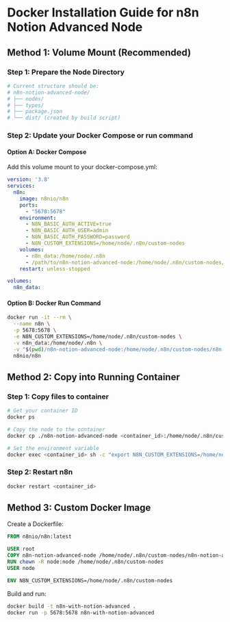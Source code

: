 # Docker Installation Guide for n8n Notion Advanced Node

## Method 1: Volume Mount (Recommended)

### Step 1: Prepare the Node Directory
```bash
# Current structure should be:
# n8n-notion-advanced-node/
# ├── nodes/
# ├── types/
# ├── package.json
# └── dist/ (created by build script)
```

### Step 2: Update your Docker Compose or run command

#### Option A: Docker Compose
Add this volume mount to your docker-compose.yml:

```yaml
version: '3.8'
services:
  n8n:
    image: n8nio/n8n
    ports:
      - "5678:5678"
    environment:
      - N8N_BASIC_AUTH_ACTIVE=true
      - N8N_BASIC_AUTH_USER=admin
      - N8N_BASIC_AUTH_PASSWORD=password
      - N8N_CUSTOM_EXTENSIONS=/home/node/.n8n/custom-nodes
    volumes:
      - n8n_data:/home/node/.n8n
      - /path/to/n8n-notion-advanced-node:/home/node/.n8n/custom-nodes/n8n-notion-advanced-node:ro
    restart: unless-stopped

volumes:
  n8n_data:
```

#### Option B: Docker Run Command
```bash
docker run -it --rm \
  --name n8n \
  -p 5678:5678 \
  -e N8N_CUSTOM_EXTENSIONS=/home/node/.n8n/custom-nodes \
  -v n8n_data:/home/node/.n8n \
  -v "$(pwd)/n8n-notion-advanced-node:/home/node/.n8n/custom-nodes/n8n-notion-advanced-node:ro" \
  n8nio/n8n
```

## Method 2: Copy into Running Container

### Step 1: Copy files to container
```bash
# Get your container ID
docker ps

# Copy the node to the container
docker cp ./n8n-notion-advanced-node <container_id>:/home/node/.n8n/custom-nodes/

# Set the environment variable
docker exec <container_id> sh -c "export N8N_CUSTOM_EXTENSIONS=/home/node/.n8n/custom-nodes"
```

### Step 2: Restart n8n
```bash
docker restart <container_id>
```

## Method 3: Custom Docker Image

Create a Dockerfile:
```dockerfile
FROM n8nio/n8n:latest

USER root
COPY n8n-notion-advanced-node /home/node/.n8n/custom-nodes/n8n-notion-advanced-node
RUN chown -R node:node /home/node/.n8n/custom-nodes
USER node

ENV N8N_CUSTOM_EXTENSIONS=/home/node/.n8n/custom-nodes
```

Build and run:
```bash
docker build -t n8n-with-notion-advanced .
docker run -p 5678:5678 n8n-with-notion-advanced